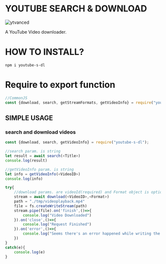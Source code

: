 # YOUTUBE SEARCH & DOWNLOAD

![ytvanced](https://vancedyoutube.org/wp-content/uploads/2023/03/youtube-vanced-icon.png)

A YouTube Video downloader.

# HOW TO INSTALL?
```
npm i youtube-s-dl
```

# Require to export function
```js
//CommonJS
const {download, search, getStreamFormats, getVideoInfo} = require("youtube-s-dl");
```

## SIMPLE USAGE
### search and download videos
```js
const {download, search, getVideoInfo} = require("youtube-s-dl");

//search param. is string
let result = await search(<Title>)
console.log(result)

//getVideoInfo param. is string
let info = getVideoInfo(<VideoID>)
console.log(info)

try{
    //download params. are videoId(required) and Format object is optional parameter.
    stream = await download(<VideoID>,<Format>)
    path = "./tmp/videoplayback.mp4"
    file = fs.createWriteStream(path)
    stream.pipe(file).on('finish',()=>{
	    console.log("Video Downloaded")
    }).on('close',()=>{
	    console.log("Request Finished")
    }).on('error',()=>{
	    console.log("Seems there's an error happened while writing the file.")
    })
}
catch(e){
    console.log(e)
}
```